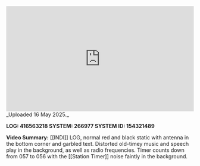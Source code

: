 
<iframe 
  src="https://drive.google.com/file/d/1sy2UGfN5ThLCttmd57M025cH0_Jdjv0c/preview"  
  style="width:100%; aspect-ratio:16/9; border:0;"
  allowfullscreen>
</iframe>
_Uploaded 16 May 2025._

**LOG: 416563218
SYSTEM: 266977
SYSTEM ID: 154321489**

**Video Summary:** [[INDI]] LOG, normal red and black static with antenna in the bottom corner and garbled text. Distorted old-timey music and speech play in the background, as well as radio frequencies. Timer counts down from 057 to 056 with the [[Station Timer]] noise faintly in the background.